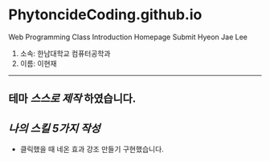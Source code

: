 # PhytoncideCoding.github.io
Web Programming Class Introduction Homepage Submit Hyeon Jae Lee
1. 소속: 한남대학교 컴퓨터공학과
2. 이름: 이현재
---
## 테마 _스스로 제작_ 하였습니다.

## _나의 스킬 5가지 작성_
+ 클릭했을 때 네온 효과 강조 만들기 구현했습니다.